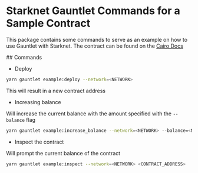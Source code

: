 # Starknet Gauntlet Commands for a Sample Contract

This package contains some commands to serve as an example on how to use Gauntlet with Starknet. The contract can be found on the [Cairo Docs](https://www.cairo-lang.org/docs/hello_starknet/intro.html#your-first-contract)

## Commands

- Deploy

```bash
yarn gauntlet example:deploy --network=<NETWORK>
```

This will result in a new contract address

- Increasing balance

Will increase the current balance with the amount specified with the `--balance` flag

```bash
yarn gauntlet example:increase_balance --network=<NETWORK> --balance=<NUMBER> <CONTRACT_ADDRESS>
```

- Inspect the contract

Will prompt the current balance of the contract

```bash
yarn gauntlet example:inspect --network=<NETWORK> <CONTRACT_ADDRESS>
```
